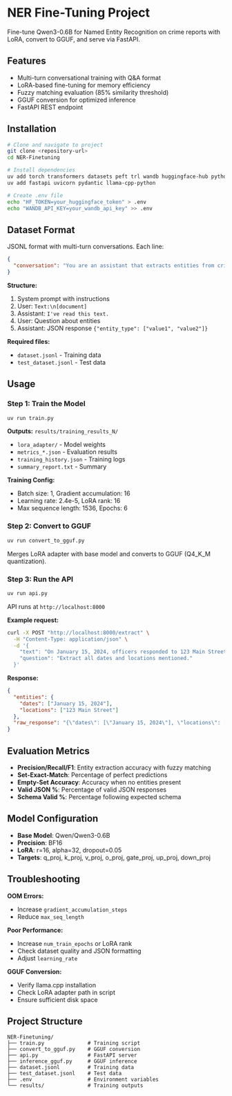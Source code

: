 # NER Fine-Tuning Project

Fine-tune Qwen3-0.6B for Named Entity Recognition on crime reports with LoRA, convert to GGUF, and serve via FastAPI.

## Features

- Multi-turn conversational training with Q&A format
- LoRA-based fine-tuning for memory efficiency
- Fuzzy matching evaluation (85% similarity threshold)
- GGUF conversion for optimized inference
- FastAPI REST endpoint

## Installation

```bash
# Clone and navigate to project
git clone <repository-url>
cd NER-Finetuning

# Install dependencies
uv add torch transformers datasets peft trl wandb huggingface-hub python-dotenv rapidfuzz tqdm numpy
uv add fastapi uvicorn pydantic llama-cpp-python

# Create .env file
echo "HF_TOKEN=your_huggingface_token" > .env
echo "WANDB_API_KEY=your_wandb_api_key" >> .env
```

## Dataset Format

JSONL format with multi-turn conversations. Each line:

```json
{
  "conversation": "You are an assistant that extracts entities from crime reports.\nUser: Text:\n[Crime report text]\nAssistant: I've read this text.\nUser: Extract all locations mentioned.\nAssistant: {\"locations\": [\"Main Street\", \"Downtown\"]}\nUser: Extract all dates mentioned.\nAssistant: {\"dates\": [\"January 15, 2024\"]}"
}
```

**Structure:**
1. System prompt with instructions
2. User: `Text:\n[document]`
3. Assistant: `I've read this text.`
4. User: Question about entities
5. Assistant: JSON response `{"entity_type": ["value1", "value2"]}`

**Required files:**
- `dataset.jsonl` - Training data
- `test_dataset.jsonl` - Test data

## Usage

### Step 1: Train the Model

```bash
uv run train.py
```

**Outputs:** `results/training_results_N/`
- `lora_adapter/` - Model weights
- `metrics_*.json` - Evaluation results
- `training_history.json` - Training logs
- `summary_report.txt` - Summary

**Training Config:**
- Batch size: 1, Gradient accumulation: 16
- Learning rate: 2.4e-5, LoRA rank: 16
- Max sequence length: 1536, Epochs: 6

### Step 2: Convert to GGUF

```bash
uv run convert_to_gguf.py
```

Merges LoRA adapter with base model and converts to GGUF (Q4_K_M quantization).

### Step 3: Run the API

```bash
uv run api.py
```

API runs at `http://localhost:8000`

**Example request:**
```bash
curl -X POST "http://localhost:8000/extract" \
  -H "Content-Type: application/json" \
  -d '{
    "text": "On January 15, 2024, officers responded to 123 Main Street.",
    "question": "Extract all dates and locations mentioned."
  }'
```

**Response:**
```json
{
  "entities": {
    "dates": ["January 15, 2024"],
    "locations": ["123 Main Street"]
  },
  "raw_response": "{\"dates\": [\"January 15, 2024\"], \"locations\": [\"123 Main Street\"]}"
}
```

## Evaluation Metrics

- **Precision/Recall/F1**: Entity extraction accuracy with fuzzy matching
- **Set-Exact-Match**: Percentage of perfect predictions
- **Empty-Set Accuracy**: Accuracy when no entities present
- **Valid JSON %**: Percentage of valid JSON responses
- **Schema Valid %**: Percentage following expected schema

## Model Configuration

- **Base Model**: Qwen/Qwen3-0.6B
- **Precision**: BF16
- **LoRA**: r=16, alpha=32, dropout=0.05
- **Targets**: q_proj, k_proj, v_proj, o_proj, gate_proj, up_proj, down_proj

## Troubleshooting

**OOM Errors:**
- Increase `gradient_accumulation_steps`
- Reduce `max_seq_length`

**Poor Performance:**
- Increase `num_train_epochs` or LoRA rank
- Check dataset quality and JSON formatting
- Adjust `learning_rate`

**GGUF Conversion:**
- Verify llama.cpp installation
- Check LoRA adapter path in script
- Ensure sufficient disk space

## Project Structure

```
NER-Finetuning/
├── train.py              # Training script
├── convert_to_gguf.py    # GGUF conversion
├── api.py                # FastAPI server
├── inference_gguf.py     # GGUF inference
├── dataset.jsonl         # Training data
├── test_dataset.jsonl    # Test data
├── .env                  # Environment variables
└── results/              # Training outputs
```
